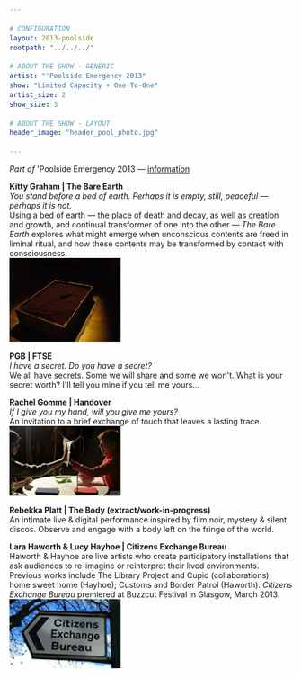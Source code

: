 ```yaml
---

# CONFIGURATION
layout: 2013-poolside
rootpath: "../../../"

# ABOUT THE SHOW - GENERIC
artist: "'Poolside Emergency 2013"
show: "Limited Capacity + One-To-One"
artist_size: 2
show_size: 3

# ABOUT THE SHOW - LAYOUT
header_image: "header_pool_photo.jpg"

---
```

*Part of* 'Poolside Emergency 2013 — [information](/current/2013-poolside/index.html)        
          
**Kitty Graham | The Bare Earth**        
*You stand before a bed of earth. Perhaps it is empty, still, peaceful — perhaps it is not.*        
Using a bed of earth — the place of death and decay, as well as creation and growth, and continual transformer of one into the other — *The Bare Earth* explores what might emerge when unconscious contents are freed in liminal ritual, and how these contents may be transformed by contact with consciousness.        
![Kitty Graham](kitty_graham.jpg)    
        
**PGB | FTSE**    
*I have a secret. Do you have a secret?*        
We all have secrets. Some we will share and some we won't. What is your secret worth? I'll tell you mine if you tell me yours...    
        
**Rachel Gomme | Handover**    
*If I give you my hand, will you give me yours?*        
An invitation to a brief exchange of touch that leaves a lasting trace.     
![Rachel Gomme](rachel_gomme_handover_latitude.jpg)    
     
**Rebekka Platt | The Body (extract/work-in-progress)**    
An intimate live & digital performance inspired by film noir, mystery & silent discos. Observe and engage with a body left on the fringe of the world.      
         
**Lara Haworth & Lucy Hayhoe | Citizens Exchange Bureau**    
Haworth & Hayhoe are live artists who create participatory installations that ask audiences to re-imagine or reinterpret their lived environments. Previous works include The Library Project and Cupid (collaborations); home sweet home (Hayhoe); Customs and Border Patrol (Haworth). *Citizens Exchange Bureau* premiered at Buzzcut Festival in Glasgow, March 2013.    
![Citizens Exchange Bureau](citizensexchangebureau.jpg)    
